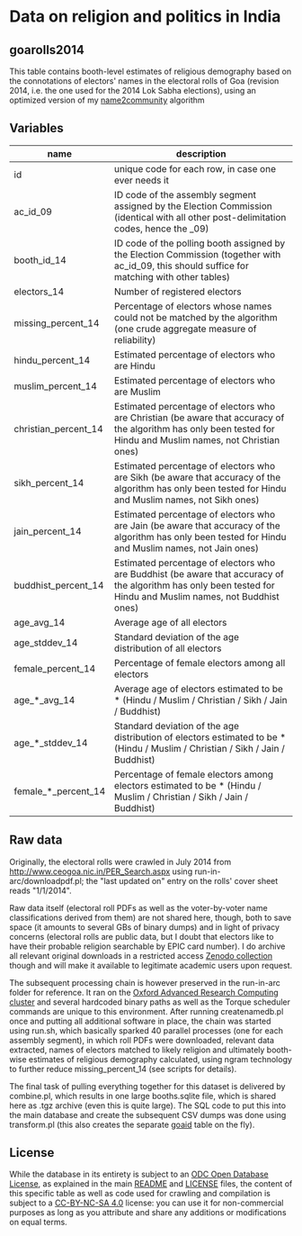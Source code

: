 # Data on religion and politics in India 

## goarolls2014

This table contains booth-level estimates of religious demography based on the connotations of electors' names in the electoral rolls of Goa (revision 2014, i.e. the one used for the 2014 Lok Sabha elections), using an optimized version of my [name2community](https://github.com/raphael-susewind/name2community) algorithm

## Variables

name | description
--- | ---
id | unique code for each row, in case one ever needs it
ac_id_09 | ID code of the assembly segment assigned by the Election Commission (identical with all other post-delimitation codes, hence the _09)
booth_id_14 | ID code of the polling booth assigned by the Election Commission (together with ac_id_09, this should suffice for matching with other tables)
electors_14 | Number of registered electors
missing_percent_14 | Percentage of electors whose names could not be matched by the algorithm (one crude aggregate measure of reliability)
hindu_percent_14 | Estimated percentage of electors who are Hindu
muslim_percent_14 | Estimated percentage of electors who are Muslim
christian_percent_14 | Estimated percentage of electors who are Christian (be aware that accuracy of the algorithm has only been tested for Hindu and Muslim names, not Christian ones)
sikh_percent_14 | Estimated percentage of electors who are Sikh (be aware that accuracy of the algorithm has only been tested for Hindu and Muslim names, not Sikh ones)
jain_percent_14 | Estimated percentage of electors who are Jain (be aware that accuracy of the algorithm has only been tested for Hindu and Muslim names, not Jain ones)
buddhist_percent_14 | Estimated percentage of electors who are Buddhist (be aware that accuracy of the algorithm has only been tested for Hindu and Muslim names, not Buddhist ones)
age_avg_14 | Average age of all electors
age_stddev_14 | Standard deviation of the age distribution of all electors
female_percent_14 | Percentage of female electors among all electors
age_*_avg_14 | Average age of electors estimated to be * (Hindu / Muslim / Christian / Sikh / Jain / Buddhist)
age_*_stddev_14 | Standard deviation of the age distribution of electors  estimated to be * (Hindu / Muslim / Christian / Sikh / Jain / Buddhist)
female_*_percent_14 | Percentage of female electors among electors estimated to be * (Hindu / Muslim / Christian / Sikh / Jain / Buddhist)

## Raw data

Originally, the electoral rolls were crawled in July 2014 from http://www.ceogoa.nic.in/PER_Search.aspx using run-in-arc/downloadpdf.pl; the "last updated on" entry on the rolls' cover sheet reads "1/1/2014".

Raw data itself (electoral roll PDFs as well as the voter-by-voter name classifications derived from them) are not shared here, though, both to save space (it amounts to several GBs of binary dumps) and in light of privacy concerns (electoral rolls are public data, but I doubt that electors like to have their probable religion searchable by EPIC card number). I do archive all relevant original downloads in a restricted access [Zenodo collection](https://zenodo.org/communities/india-religion-politics-raw) though and will make it available to legitimate academic users upon request.

The subsequent processing chain is however preserved in the run-in-arc folder for reference. It ran on the [Oxford Advanced Research Computing cluster](https://www.arc.ox.ac.uk) and several hardcoded binary paths as well as the Torque scheduler commands are unique to this environment. After running createnamedb.pl once and putting all additional software in place, the chain was started using run.sh, which basically sparked 40 parallel processes (one for each assembly segment), in which roll PDFs were downloaded, relevant data extracted, names of electors matched to likely religion and ultimately booth-wise estimates of religious demography calculated, using ngram technology to further reduce missing_percent_14 (see scripts for details). 

The final task of pulling everything together for this dataset is delivered by combine.pl, which results in one large booths.sqlite file, which is shared here as .tgz archive (even this is quite large). The SQL code to put this into the main database and create the subsequent CSV dumps was done using transform.pl (this also creates the separate [goaid](https://github.com/raphael-susewind/india-religion-politics/tree/master/goaid) table on the fly).

## License

While the database in its entirety is subject to an [ODC Open Database License](http://opendatacommons.org/licenses/odbl/), as explained in the main [README](https://github.com/raphael-susewind/india-religion-politics/blob/master/README.md) and [LICENSE](https://github.com/raphael-susewind/india-religion-politics/blob/master/LICENSE.md) files, the content of this specific table as well as code used for crawling and compilation is subject to a [CC-BY-NC-SA 4.0](https://creativecommons.org/licenses/by-nc-sa/4.0/) license: you can use it for non-commercial purposes as long as you attribute and share any additions or modifications on equal terms. 
